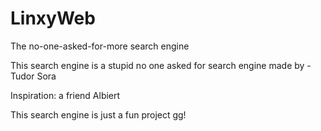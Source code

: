 # LinxyWeb
The no-one-asked-for-more search engine

This search engine is a stupid no one asked for search engine made by 
-Tudor Sora

Inspiration:
a friend Albiert

This search engine is just a fun project
gg!
